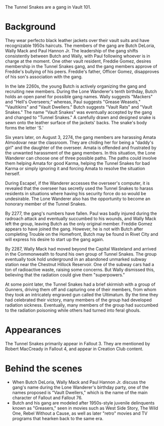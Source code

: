 The Tunnel Snakes are a gang in Vault 101.

# Background

They wear perfecto black leather jackets over their vault suits and have recognizable 1950s haircuts. The members of the gang are Butch DeLoria, Wally Mack and Paul Hannon Jr. The leadership of the gang shifts consistently between Butch and Wally, with Paul following whoever is in charge at the moment. One other vault resident, Freddie Gomez, desires membership in the Tunnel Snakes gang, and the gang members approve of Freddie's bullying of his peers. Freddie's father, Officer Gomez, disapproves of his son's association with the gang.

In the late 2260s, the young Butch is actively organizing the gang and recruiting new members. During the Lone Wanderer's tenth birthday, Butch holds an open panel for possible gang names. Wally suggests "Mackers" and "Hell's Overseers;" whereas, Paul suggests "Grease Weasels," "Vaultikins" and "Vault Dwellers." Butch suggests "Vault Rats" and "Vault Snakes." The name "Vault Snakes" was eventually accepted by the gang and changed to "Tunnel Snakes." A carefully drawn and designed snake is sewn onto the leather surface of the jackets' backs. The snake's body forms the letter 'S.'

Six years later, on August 3, 2274, the gang members are harassing Amata Almodovar near the classroom. They are chiding her for being a "daddy's girl" and the daughter of the overseer. Amata is offended and frustrated by the unwanted harassment of the gang members. In this situation, the Lone Wanderer can choose one of three possible paths. The paths could involve them helping Amata for good Karma, helping the Tunnel Snakes for bad Karma or simply ignoring it and forcing Amata to resolve the situation herself.

During Escape!, if the Wanderer accesses the overseer's computer, it is revealed that the overseer has secretly used the Tunnel Snakes to harass residents in situations where having his security force do so would be undesirable. The Lone Wanderer also has the opportunity to become an honorary member of the Tunnel Snakes.

By 2277, the gang's numbers have fallen. Paul was badly injured during the radroach attack and eventually succumbed to his wounds, and Wally Mack left the group, leaving Butch as the only original member. Freddie Gomez appears to have joined the gang. However, he is not with Butch after completing Trouble on the Homefront, Butch may be found in Rivet City and will express his desire to start up the gang again.

By 2287, Wally Mack had moved beyond the Capital Wasteland and arrived in the Commonwealth to found his own group of Tunnel Snakes. The group eventually took hold underground in an abandoned unmarked subway station near the Chestnut Hillock Reservoir. One of the subway cars had a ton of radioactive waste, raising some concerns. But Wally dismissed this, believing that the radiation could give them "superpowers."

At some point later, the Tunnel Snakes had a brief skirmish with a group of Gunners, driving them off and capturing one of their members, from whom they took an intricately engraved gun called the Ultimatum. By the time they had celebrated their victory, many members of the group had developed radiation sickness. Eventually, many members of the group had succumbed to the radiation poisoning while others had turned into feral ghouls.

# Appearances
The Tunnel Snakes primarily appear in Fallout 3. They are mentioned by Robert MacCready in Fallout 4, and appear in Creation Club content.

# Behind the scenes
- When Butch DeLoria, Wally Mack and Paul Hannon Jr. discuss the gang's name during the Lone Wanderer's birthday party, one of the names proposed is "Vault Dwellers," which is the name of the main character of Fallout and Fallout 76.
- Butch and his gang are modeled after 1950s-style juvenile delinquents known as "Greasers," seen in movies such as West Side Story, The Wild One, Rebel Without a Cause, as well as later "retro" movies and TV programs that hearken back to the same era.